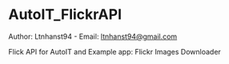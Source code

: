 # AutoIT_FlickrAPI
Author: Ltnhanst94 - Email:  ltnhanst94@gmail.com

Flick API for AutoIT and Example app: Flickr Images Downloader
